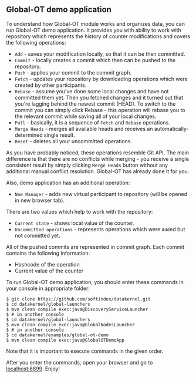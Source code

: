 ## Global-OT demo application

To understand how Global-OT module works and organizes data, you can run Global-OT demo application. It provides you with 
ability to work with repository which represents the history of counter modifications and covers the following operations:
* `Add` - saves your modification locally, so that it can be then committed.
* `Commit` - locally creates a commit which then can be pushed to the repository.
* `Push` - applies your commit to the commit graph.
* `Fetch` - updates your repository by downloading operations which were created by other participants.
* `Rebase` - assume you've done some local changes and have not committed them yet. Then you fetched changes and it 
turned out that you're lagging behind the newest commit (HEAD). To switch to the commit you can simply click Rebase - this
operation will rebase you to the relevant commit while saving all of your local changes.
* `Pull` - basically, it is a sequence of `Fetch` and `Rebase` operations.
* `Merge Heads` - merges all available heads and receives an automatically-determined single result.
* `Reset` - deletes all your uncommitted operations.

As you have probably noticed, these operations resemble Git API. The main difference is that there are no conflicts while 
merging - you receive a single consistent result by simply clicking `Merge Heads` button without any additional manual 
conflict resolution. Global-OT has already done it for you.

Also, demo application has an additional operation:
* `New Manager` - adds new virtual participant to repository (will be opened in new browser tab).

There are two values which help to work with the repository:
* `Current state` - shows local value of the counter. 
* `Uncommitted operations` - represents operations which were `Add`ed but not committed yet.

All of the pushed commits are represented in commit graph. Each commit contains the following information:
* Hashcode of the operation
* Current value of the counter

To run Global-OT demo application, you should enter these commands in your console in appropriate folder:
```
$ git clone https://github.com/softindex/datakernel.git
$ cd datakernel/global-launchers
$ mvn clean compile exec:java@DiscoveryServiceLauncher
$ # in another console
$ cd datakernel/global-launchers
$ mvn clean compile exec:java@GlobalNodesLauncher
$ # in another console
$ cd datakernel/examples/global-ot-demo
$ mvn clean compile exec:java@GlobalOTDemoApp
```
Note that it is important to execute commands in the given order.

After you enter the commands, open your browser and go to [localhost:8899](localhost:8899). Enjoy!